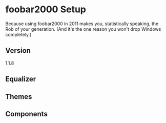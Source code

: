 # foobar2000 Setup

Because using foobar2000 in 2011 makes you, statistically speaking, the Rob of your generation. 
(And it's the one reason you won't drop Windows completely.)

## Version

1.1.8

## Equalizer

## Themes

## Components